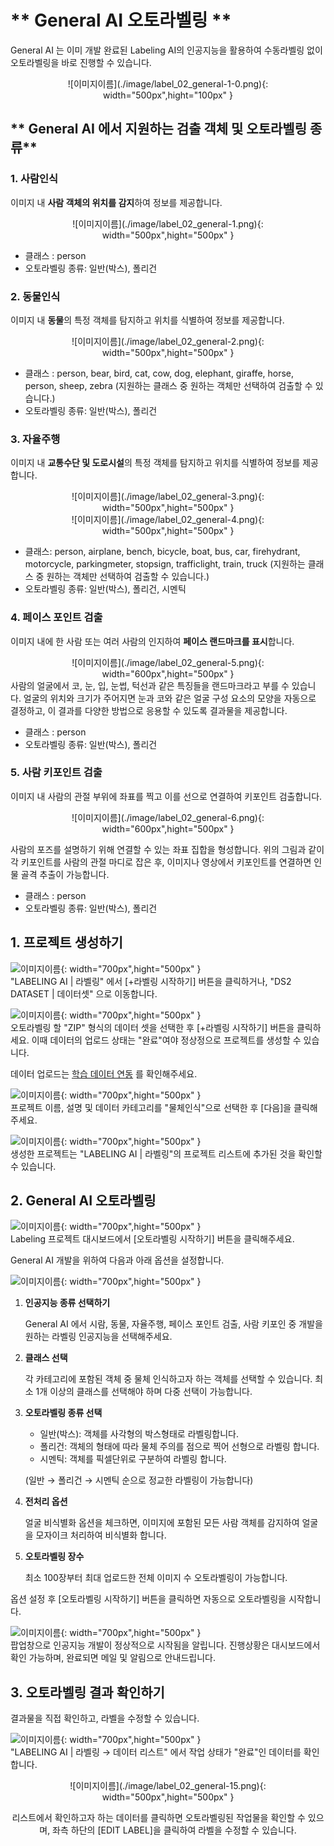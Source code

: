 # ** General AI 오토라벨링 **


General AI 는 이미 개발 완료된 Labeling AI의 인공지능을 활용하여 수동라벨링 없이 오토라벨링을 바로 진행할 수 있습니다. 

<center>
![이미지이름](./image/label_02_general-1-0.png){: width="500px",hight="100px" }
</center>


## ** General AI 에서 지원하는 검출 객체 및 오토라벨링 종류**

### **1. 사람인식**

이미지 내 **사람 객체의 위치를 감지**하여 정보를 제공합니다. 

<center>
![이미지이름](./image/label_02_general-1.png){: width="500px",hight="500px" }
</center>

- 클래스 : person
- 오토라벨링 종류: 일반(박스), 폴리건

### **2. 동물인식**

이미지 내 **동물**의 특정 객체를 탐지하고 위치를 식별하여 정보를 제공합니다.

<center>
![이미지이름](./image/label_02_general-2.png){: width="500px",hight="500px" }
</center>

- 클래스 : person, bear, bird, cat, cow, dog, elephant, giraffe, horse, person, sheep, zebra
(지원하는 클래스 중 원하는 객체만 선택하여 검출할 수 있습니다.)
- 오토라벨링 종류: 일반(박스), 폴리건

### **3. 자율주행**

이미지 내 **교통수단 및 도로시설**의 특정 객체를 탐지하고 위치를 식별하여 정보를 제공합니다.

<center>
![이미지이름](./image/label_02_general-3.png){: width="500px",hight="500px" }
</center>

<center>
![이미지이름](./image/label_02_general-4.png){: width="500px",hight="500px" }
</center>

- 클래스: person, airplane, bench, bicycle, boat, bus, car, firehydrant, motorcycle, parkingmeter, stopsign, trafficlight, train, truck
(지원하는 클래스 중 원하는 객체만 선택하여 검출할 수 있습니다.)
- 오토라벨링 종류: 일반(박스), 폴리건, 시멘틱

### **4. 페이스 포인트 검출**

 이미지 내에 한 사람 또는 여러 사람의 인지하여 **페이스 랜드마크를 표시**합니다.

<center>
![이미지이름](./image/label_02_general-5.png){: width="600px",hight="500px" }
</center>
사람의 얼굴에서 코, 눈, 입, 눈썹, 턱선과 같은 특징들을 랜드마크라고 부를 수 있습니다. 얼굴의 위치와 크기가 주어지면 눈과 코와 같은 얼굴 구성 요소의 모양을 자동으로 결정하고, 이 결과를 다양한 방법으로 응용할 수 있도록 결과물을 제공합니다.

- 클래스 : person
- 오토라벨링 종류: 일반(박스), 폴리건

### **5. 사람 키포인트 검출**

이미지 내 사람의 관절 부위에 좌표를 찍고 이를 선으로 연결하여 키포인트 검출합니다.

<center>
![이미지이름](./image/label_02_general-6.png){: width="600px",hight="500px" }
</center>

사람의 포즈를 설명하기 위해 연결할 수 있는 좌표 집합을 형성합니다. 위의 그림과 같이 각 키포인트를 사람의 관절 마디로 잡은 후, 이미지나 영상에서 키포인트를 연결하면 인물 골격 추출이 가능합니다.

- 클래스 : person
- 오토라벨링 종류: 일반(박스), 폴리건

## **1. 프로젝트 생성하기**


![이미지이름](./image/label_02_general-7.png){: width="700px",hight="500px" }  
"LABELING AI | 라벨링" 에서 [+라벨링 시작하기] 버튼을 클릭하거나, "DS2 DATASET | 데이터셋" 으로 이동합니다.  

![이미지이름](./image/label_02_general-8.png){: width="700px",hight="500px" }  
오토라벨링 할 "ZIP" 형식의 데이터 셋을 선택한 후 [+라벨링 시작하기] 버튼을 클릭하세요. 이때 데이터의 업로드 상태는 "완료"여야 정상정으로 프로젝트를 생성할 수 있습니다.  

데이터 업로드는 [학습 데이터 연동](/dataset_01_upload.md) 를 확인해주세요.  

![이미지이름](./image/label_02_general-9.png){: width="700px",hight="500px" }  
프로젝트 이름, 설명 및 데이터 카테고리를 "물체인식"으로 선택한 후 [다음]을 클릭해주세요.  

![이미지이름](./image/label_02_general-10.png){: width="700px",hight="500px" }  
생성한 프로젝트는 "LABELING AI | 라벨링"의 프로젝트 리스트에 추가된 것을 확인할 수 있습니다.  

## **2. General AI 오토라벨링**

![이미지이름](./image/label_02_general-11.png){: width="700px",hight="500px" }  
Labeling 프로젝트 대시보드에서 [오토라벨링 시작하기] 버튼을 클릭해주세요.  

General AI 개발을 위하여 다음과 아래 옵션을 설정합니다.

![이미지이름](./image/label_02_general-12.png){: width="700px",hight="500px" }  

1. **인공지능 종류 선택하기**

    General AI 에서 시람, 동물, 자율주행, 페이스 포인트 검출, 사람 키포인 중  개발을 원하는 라벨링 인공지능을 선택해주세요. 

2. **클래스 선택** 

    각 카테고리에 포함된 객체 중 물체 인식하고자 하는 객체를 선택할 수 있습니다. 최소 1개 이상의 클래스를 선택해야 하며 다중 선택이 가능합니다.

3. **오토라벨링 종류 선택** 
    - 일반(박스): 객체를 사각형의 박스형태로 라벨링합니다.
    - 폴리건: 객체의 형태에 따라 물체 주의를 점으로 찍어 선형으로 라벨링 합니다.
    - 시멘틱: 객체를 픽셀단위로 구분하여 라벨링 합니다.

    (일반 → 폴리건 → 시멘틱 순으로 정교한 라벨링이 가능합니다) 

4. **전처리 옵션**

    얼굴 비식별화 옵션을 체크하면, 이미지에 포함된 모든 사람 객체를 감지하여 얼굴을 모자이크 처리하여 비식별화 합니다.

5. **오토라벨링 장수**

    최소 100장부터 최대 업로드한 전체 이미지 수 오토라벨링이 가능합니다.

옵션 설정 후 [오토라벨링 시작하기] 버튼을 클릭하면 자동으로 오토라벨링을 시작합니다. 

![이미지이름](./image/label_02_general-13.png){: width="700px",hight="500px" }  
팝업창으로 인공지능 개발이 정상적으로 시작됨을 알립니다. 진행상황은 대시보드에서 확인 가능하며, 완료되면 메일 및 알림으로 안내드립니다.

## **3. 오토라벨링 결과 확인하기**

결과물을 직접 확인하고, 라벨을 수정할 수 있습니다.

![이미지이름](./image/label_02_general-14.png){: width="700px",hight="500px" }  
"LABELING AI | 라벨링 → 데이터 리스트" 에서 작업 상태가 "완료"인 데이터를 확인합니다.  

<center>
![이미지이름](./image/label_02_general-15.png){: width="500px",hight="500px" }  

리스트에서 확인하고자 하는 데이터를 클릭하면 오토라벨링된 작업물을 확인할 수 있으며, 좌측 하단의 [EDIT LABEL]을 클릭하여 라벨을 수정할 수 있습니다.  
<!-- 
### 5. 오토라벨링 데이터 검수하기

General AI는 다음과 같은 카테고리의 객체에 대하여 오토라벨링을 제공합니다 .  -->


</br>
</br>
</br>
</br>
